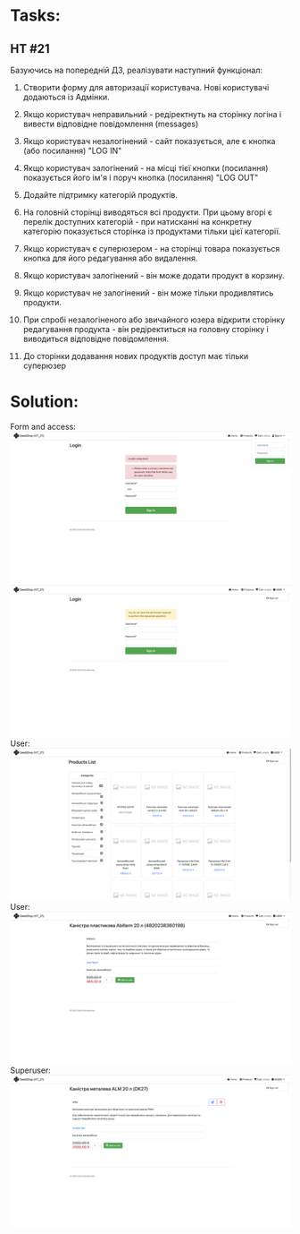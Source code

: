 # Tasks:
## HT #21

Базуючись на попередній ДЗ, реалізувати наступний функціонал:
1. Створити форму для авторизації користувача. Нові користувачі додаються із Адмінки.

2. Якщо користувач неправильний - редіректнуть на сторінку логіна і вивести відповідне 
   повідомлення (messages)

3. Якщо користувач незалогінений - сайт показується, але є кнопка (або посилання) "LOG IN"

4. Якщо користувач залогінений - на місці тієї кнопки (посилання) показується його ім'я і поруч кнопка (посилання) "LOG OUT"

5. Додайте підтримку категорій продуктів.

6. На головній сторінці виводяться всі продукти. При цьому вгорі є перелік доступних категорій - при натисканні на конкретну категорію показується сторінка із продуктами тільки цієї категорії.

7. Якщо користувач є суперюзером - на сторінці товара показується кнопка для його редагування або видалення.

8. Якщо користувач залогінений - він може додати продукт в корзину.

9. Якщо користувач не залогінений - він може тільки продивлятись продукти.

10. При спробі незалогіненого або звичайного юзера відкрити сторінку редагування продукта - він редіректиться на головну сторінку і виводиться відповідне повідомлення.

11. До сторінки додавання нових продуктів доступ має тільки суперюзер
# Solution:

Form and access:
![products](docs/img/1.png)
![img.png](docs/img/4.png)
User:
![products](docs/img/2.png)
User:
![products](docs/img/3.png)
Superuser:
![products](docs/img/5.png)